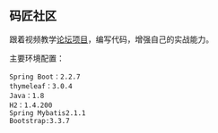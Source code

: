 ## 码匠社区

跟着视频教学[论坛项目](https://www.bilibili.com/video/BV1r4411r7au?t=391&p=4)，编写代码，增强自己的实战能力。

主要环境配置：
```
Spring Boot：2.2.7
thymeleaf：3.0.4
Java：1.8
H2：1.4.200
Spring Mybatis2.1.1
Bootstrap:3.3.7
```



